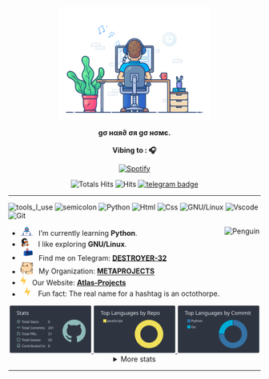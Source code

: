 <div align="center" width="50">

<img src="https://github.com/DESTROYER-32/DESTROYER-32/blob/main/images/dev-working_rounded.gif?raw=true" href="https://github.com/DESTROYER-32" alt="CoDiNg RocKs"  width="60%"/><br> 
  
<p><strong>gσ нαя∂ σя gσ нσмє.
<br><br> Vibing to : 🎧  </strong></p>

[![Spotify](https://novatorem-destroyer32s-projects.vercel.app/api/spotify)](https://open.spotify.com/user/zgz9ua5ggfxqktbyl9vjj93gb) <br>


![Totals Hits](https://komarev.com/ghpvc/?username=DESTROYER-32&style=flat&color=orange&label=PROFILE+VIEWS)
![Hits](https://hits.seeyoufarm.com/api/count/incr/badge.svg?url=https%3A%2F%2Fgithub.com%2FDESTROYER-32&count_bg=%2379C83D&title_bg=%23555555&icon=mediafire.svg&icon_color=%23E7E7E7&title=HITS&edge_flat=false)
[![telegram badge](https://img.shields.io/badge/DESTROYER-32-grey?style=flat&logo=telegram)](https://t.me/DESTRO_YER32) <br>
</div>

<hr></hr>

![tools_I_use](https://img.shields.io/badge/-%F0%9F%9A%80%20Tools%20I%20use-orange)
![semicolon](https://img.shields.io/badge/-%3A-orange)
![Python](https://img.shields.io/badge/Python-FFD43B?style=flat&logo=python&logoColor=darkgreen)
![Html](https://img.shields.io/badge/HTML5-E34F26?style=flat&logo=html5&logoColor=white)
![Css](https://img.shields.io/badge/CSS3-1572B6?style=flat&logo=css3&logoColor=white)
![GNU/Linux](https://img.shields.io/badge/Linux-FCC624?style=flat&logo=linux&logoColor=black)
![Vscode](https://img.shields.io/badge/Visual_Studio_Code-0078D4?style=flat&logo=visual%20studio%20code&logoColor=white)
![Git](https://img.shields.io/badge/GIT-E44C30?style=flat&logo=git&logoColor=white)

-  <img alt="GIF" src="https://github.com/DESTROYER-32/DESTROYER-32/blob/main/images/Developer.gif" width="25" /> &nbsp; I’m currently learning **Python**. <img align="right" src="https://raw.githubusercontent.com/Tarikul-Islam-Anik/Animated-Fluent-Emojis/master/Emojis/Animals/Penguin.png" alt="Penguin" width="15%" /><br>
- <img src="https://github.com/DESTROYER-32/DESTROYER-32/blob/main/images/linux_rounded.gif?raw=true" width="20" />&nbsp;&nbsp;&nbsp; I like exploring **GNU/Linux**. <br>
- <img src="https://github.com/DESTROYER-32/DESTROYER-32/blob/main/images/letterbox.gif?raw=true" width="25" /> &nbsp; Find me on Telegram: **[DESTROYER-32](https://t.me/DESTRO_YER32)**<br>
- <img src="https://github.com/DESTROYER-32/DESTROYER-32/blob/main/images/hyperkitty.gif?raw=true" width="25" /> &nbsp; My Organization: **[METAPROJECTS](https://github.com/MetaButler)**<br>
- <img src="https://github.com/DESTROYER-32/DESTROYER-32/blob/main/images/lightning.gif?raw=true" width="12" /> &nbsp; Our Website: **[Atlas-Projects](https://www.atlas-projects.xyz)**<br>
- &nbsp;&nbsp;<img src="https://github.com/DESTROYER-32/DESTROYER-32/blob/main/images/lightning.gif?raw=true" width="12" />&nbsp;&nbsp;&nbsp;&nbsp;Fun fact: The real name for a hashtag is an octothorpe.<br>

<div align="center" >
<a  href="https://github.com/DESTROYER-32">

<img src="https://raw.githubusercontent.com/DESTROYER-32/profile-summary-cards/master/profile-summary-card-output/nord_dark/3-stats.svg" width="32.5%">
<img src="https://raw.githubusercontent.com/DESTROYER-32/profile-summary-cards/master/profile-summary-card-output/nord_dark/1-repos-per-language.svg" width="32.5%">
<img src="https://raw.githubusercontent.com/DESTROYER-32/profile-summary-cards/master/profile-summary-card-output/nord_dark/2-most-commit-language.svg" width="32.5%">

</a>

<details>
  <summary>More stats</summary>
  
<img align="center" src="https://raw.githubusercontent.com/DESTROYER-32/profile-summary-cards/master/profile-summary-card-output/nord_dark/0-profile-details.svg" >

</details>
  
<hr></hr>

<!--img src="https://github.com/DESTROYER-32/DESTROYER-32/blob/main/images/this_page_is.gif?raw=true"  width="40%"/-->

</div>
